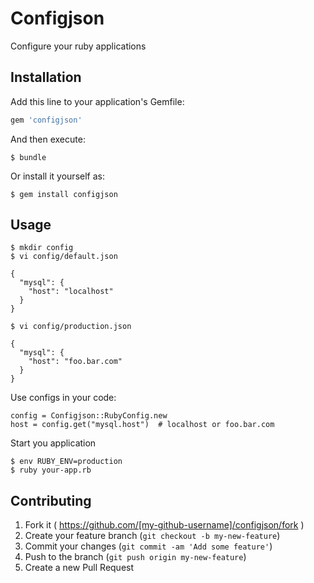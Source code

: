 # Configjson

Configure your ruby applications

## Installation

Add this line to your application's Gemfile:

```ruby
gem 'configjson'
```

And then execute:

    $ bundle

Or install it yourself as:

    $ gem install configjson

## Usage

```
$ mkdir config
$ vi config/default.json

{
  "mysql": {
    "host": "localhost"
  }
}
```

```
$ vi config/production.json

{
  "mysql": {
    "host": "foo.bar.com"
  }
}
```

Use configs in your code:

```
config = Configjson::RubyConfig.new
host = config.get("mysql.host")  # localhost or foo.bar.com
```

Start you application

```
$ env RUBY_ENV=production
$ ruby your-app.rb
```

## Contributing

1. Fork it ( https://github.com/[my-github-username]/configjson/fork )
2. Create your feature branch (`git checkout -b my-new-feature`)
3. Commit your changes (`git commit -am 'Add some feature'`)
4. Push to the branch (`git push origin my-new-feature`)
5. Create a new Pull Request
